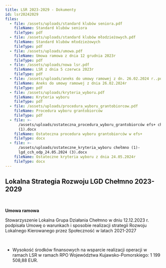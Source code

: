 ```yaml
---
title: LSR 2023-2029 - Dokumenty
id: lsr20242029
files:
  - file: /assets/uploads/standard klubów seniora.pdf
    fileName: Standard klubów seniora
    fileType: pdf
  - file: /assets/uploads/standard klubów młodzieżowych.pdf
    fileName: Standard klubów młodzieżowych
    fileType: pdf
  - file: /assets/uploads/umowa.pdf
    fileName: Umowa ramowa z dnia 12 grudnia 2023r
    fileType: pdf
  - file: /assets/uploads/nowa lsr.pdf
    fileName: LSR z dnia 5 czerwca 2023r
    fileType: pdf
  - file: /assets/uploads/aneks do umowy ramowej z dn. 26.02.2024 r..pdf
    fileName: Aneks do umowy ramowej z dnia 26.02.2024r
    fileType: pdf
  - file: /assets/uploads/kryteria_wyboru.pdf
    fileName: Kryteria wyboru
    fileType: pdf
  - file: /assets/uploads/procedura_wyboru_grantobiorcow.pdf
    fileName: Procedura wyboru grantobiorców
    fileType: pdf
  - file: >-
      /assets/uploads/ostateczna_procedura_wyboru_grantobiorców efs+ chełmno
      (1).docx
    fileName: Ostateczna procedura wyboru grantobiorców w efs+
    fileType: docx
  - file: >-
      /assets/uploads/ostateczne_kryteria_wyboru chełmno (1)-
      lgd_cch_odp_24.05.2024 (3).docx
    fileName: Ostateczne kryteria wyboru z dnia 24.05.2024r
    fileType: docx
---
```

## Lokalna Strategia Rozwoju LGD Chełmno 2023-2029

<br>

**Umowa ramowa**

Stowarzyszenie Lokalna Grupa Działania Chełmno w dniu 12.12.2023 r. podpisała Umowę o warunkach i sposobie realizacji strategii Rozwoju Lokalnego Kierowanego przez Społeczność w latach 2021-2027

<br>

* Wysokość środków finansowych na wsparcie realizacji operacji w ramach LSR w ramach RPO Województwa Kujawsko-Pomorskiego: 1 199 508,88 EUR.
